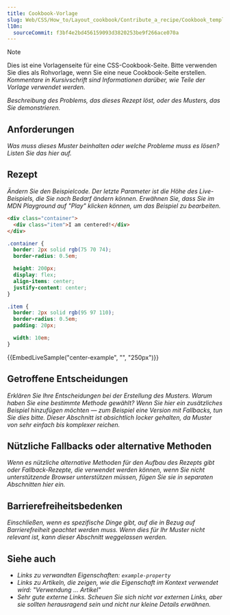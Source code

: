 ```yaml
---
title: Cookbook-Vorlage
slug: Web/CSS/How_to/Layout_cookbook/Contribute_a_recipe/Cookbook_template
l10n:
  sourceCommit: f3bf4e2bd456159093d3820253be9f266ace070a
---
```


> [!NOTE]
> Dies ist eine Vorlagenseite für eine CSS-Cookbook-Seite. Bitte verwenden Sie dies als Rohvorlage, wenn Sie eine neue Cookbook-Seite erstellen.
> _Kommentare in Kursivschrift sind Informationen darüber, wie Teile der Vorlage verwendet werden._

_Beschreibung des Problems, das dieses Rezept löst, oder des Musters, das Sie demonstrieren._

## Anforderungen

_Was muss dieses Muster beinhalten oder welche Probleme muss es lösen? Listen Sie das hier auf._

## Rezept

_Ändern Sie den Beispielcode. Der letzte Parameter ist die Höhe des Live-Beispiels, die Sie nach Bedarf ändern können. Erwähnen Sie, dass Sie im MDN Playground auf "Play" klicken können, um das Beispiel zu bearbeiten._

```html live-sample___center-example
<div class="container">
  <div class="item">I am centered!</div>
</div>
```

```css live-sample___center-example
.container {
  border: 2px solid rgb(75 70 74);
  border-radius: 0.5em;

  height: 200px;
  display: flex;
  align-items: center;
  justify-content: center;
}

.item {
  border: 2px solid rgb(95 97 110);
  border-radius: 0.5em;
  padding: 20px;

  width: 10em;
}
```

{{EmbedLiveSample("center-example", "", "250px")}}

## Getroffene Entscheidungen

_Erklären Sie Ihre Entscheidungen bei der Erstellung des Musters. Warum haben Sie eine bestimmte Methode gewählt? Wenn Sie hier ein zusätzliches Beispiel hinzufügen möchten — zum Beispiel eine Version mit Fallbacks, tun Sie dies bitte. Dieser Abschnitt ist absichtlich locker gehalten, da Muster von sehr einfach bis komplexer reichen._

## Nützliche Fallbacks oder alternative Methoden

_Wenn es nützliche alternative Methoden für den Aufbau des Rezepts gibt oder Fallback-Rezepte, die verwendet werden können, wenn Sie nicht unterstützende Browser unterstützen müssen, fügen Sie sie in separaten Abschnitten hier ein._

## Barrierefreiheitsbedenken

_Einschließen, wenn es spezifische Dinge gibt, auf die in Bezug auf Barrierefreiheit geachtet werden muss. Wenn dies für Ihr Muster nicht relevant ist, kann dieser Abschnitt weggelassen werden._

## Siehe auch

- _Links zu verwandten Eigenschaften: `example-property`_
- _Links zu Artikeln, die zeigen, wie die Eigenschaft im Kontext verwendet wird: "Verwendung … Artikel"_
- _Sehr gute externe Links. Scheuen Sie sich nicht vor externen Links, aber sie sollten herausragend sein und nicht nur kleine Details erwähnen._
